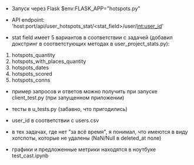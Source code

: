 - Запуск через Flask
$env:FLASK_APP="hotspots.py"

- API endpoint: 'host:port/api/user_hotspots_stat/<stat_field>/user/<int:user_id>'

- stat field имеет 5 вариантов в соответствии с задачей (добавил докстринг в соответстующих методах в user_project_stats.py):
1) hotspots_quantity
2) hotspots_with_places_quantity
3) hotspots_dates
4) hotspots_scored
5) hotspots_conns

- пример запросов и ответов можно получить при запуске client_test.py (при запущенном приложении)

- тесты в u_tests.py (забавно, что пригодились)

- user_id в соответствии с users.csv

- в тех задачах, где нет "за всё время", я понимал, что имеются в виду хотспоты, которые не удалены (NaN/Null в deleted_at поле)

- графики и предложенные метрики находятся в ноутбуке test_cast.ipynb
